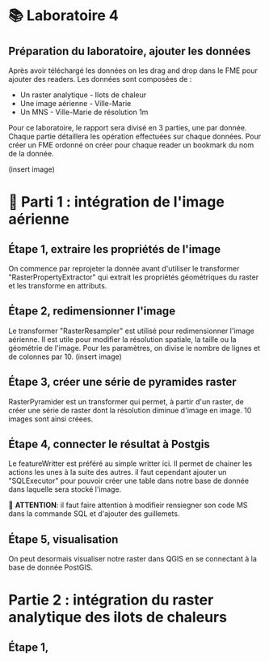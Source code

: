 # **📚 Laboratoire 4**
## **Préparation du laboratoire, ajouter les données**

Après avoir téléchargé les données on les drag and drop dans le FME pour ajouter des readers. Les données sont composées de :
- Un raster analytique - Ilots de chaleur
- Une image aérienne - Ville-Marie
- Un MNS - Ville-Marie de résolution 1m


Pour ce laboratoire, le rapport sera divisé en 3 parties, une par donnée. Chaque partie détaillera les opération effectuées sur chaque données. Pour créer un FME ordonné on créer pour chaque reader un bookmark du nom de la donnée.

(insert image)

# 📜 **Parti 1 : intégration de l'image aérienne**

## Étape 1, extraire les propriétés de l'image

On commence par reprojeter la donnée avant d'utiliser le transformer "RasterPropertyExtractor" qui extrait les propriétés géométriques du raster et les transforme en attributs.

## Étape 2, redimensionner l'image

Le transformer "RasterResampler" est utilisé pour redimensionner l'image aérienne. Il est utile pour modifier la résolution spatiale, la taille ou la géométrie de l'image. Pour les paramètres, on divise le nombre de lignes et de colonnes par 10. (insert image)

## Étape 3, créer une série de pyramides raster

RasterPyramider est un transformer qui permet, à partir d'un raster, de créer une série de raster dont la résolution diminue d'image en image. 10 images sont ainsi créees.

## Étape 4, connecter le résultat à Postgis

Le featureWritter est préféré au simple writter ici. Il permet de chainer les actions les unes à la suite des autres. il faut cependant ajouter un "SQLExecutor" pour pouvoir créer une table dans notre base de donnée dans laquelle sera stocké l'image.

📢 **ATTENTION**: il faut faire attention à modifieir  rensiegner son code MS dans la commande SQL et d'ajouter des guillemets.

## Étape 5, visualisation

On peut desormais visualiser notre raster dans QGIS en se connectant à la base de donnée PostGIS.


# **Partie 2 : intégration du raster analytique des ilots de chaleurs**

## Étape 1,